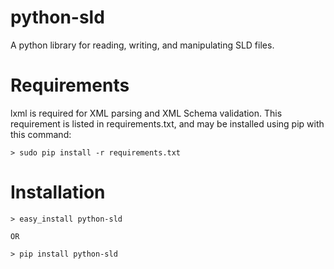 python-sld
==========

A python library for reading, writing, and manipulating SLD files.

Requirements
============

lxml is required for XML parsing and XML Schema validation. This requirement
is listed in requirements.txt, and may be installed using pip with this
command:

    > sudo pip install -r requirements.txt

Installation
============

    > easy_install python-sld

    OR

    > pip install python-sld
